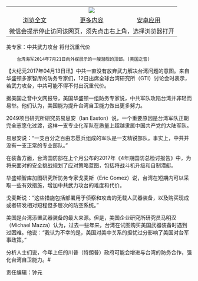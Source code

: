

<table>
  <tr>
    <td align="center" colspan="3">
      <a href="https://github.com/ogate/ogate/blob/master/README.md"><img src="https://cloud.githubusercontent.com/assets/11880933/13434984/f430fae2-e012-11e5-814f-c2df1e82b247.jpg"/></a>
    </td>
  </tr>
  <tr>
    <td align="center">
      <a href="https://s3.ap-south-1.amazonaws.com/ogatem/oGate.htm?c817440&from=oNote">浏览全文</a>
    </td>
    <td align="center">
      <a href="https://s3.ap-south-1.amazonaws.com/ogatem/oGate.htm?from=oNote">更多内容</a>
    </td>
    <td align="center">
      <a href="https://raw.githubusercontent.com/ogate/up/master/ogate.apk">安卓应用</a>
    </td>
  </tr>
  <tr>
    <td align="center" colspan="3">
      微信会提示停止访问该网页，须先点击右上角，选择浏览器打开
    </td>
  </tr>
</table>    



美专家：中共武力攻台 将付沉重代价






        台湾海军2014年7月21日向外媒展示的一艘潜舰的顶部。(美国之音)




【大纪元2017年04月13日讯】中共一直没有放弃武力解决台湾问题的意图。来自华盛顿多家智库的防务专家们，12日出席全球台湾研究所（GTI）讨论会时表示，若武力攻台，中共可能不得不付出沉重代价。


据美国之音中文网报导，美国华盛顿一组防务专家说，中共军队攻陷台湾并非轻而易举。他们认为，美国能为提升台湾自卫能力做出更多努力。


2049项目研究所研究员易思安（Ian Easton）说，一个重要原因是台湾军队正朝完全志愿化过渡，这样一支专业化军队在质量上超越隶属中国共产党的大陆军队。


易思安说：“一支百分之百由志愿兵组成的军队是一支精锐部队。事实上，中共并没有一支正常的专业部队。”


在装备方面，台湾国防部在上个月公布的2017年《4年期国防总检讨报告》中，为将来面对的安全挑战规划了应对策略蓝图，包括将战斗机升级和自制潜艇。


华盛顿智库加图研究所防务专家戈麦斯（Eric Gomez）说，台湾在短期内可以采取一些有效措施，增加中共武力攻台的难度和代价。


戈麦斯说：“这些措施包括部署用于侦察和攻击的无载人武器装备，以及购买现成或者研发相对短程但多层次的防空系统。”


美国是台湾添置武器装备的最大来源。但是，美国企业研究所研究员马明汉（Michael Mazza）认为，过去一些年来，台湾在试图购买美国武器装备时遇到过困难。他说：“我认为不幸的是，美国对美中关系的担忧过分影响了美国对台军事政策。”


分析人士们说，今年上任的川普（特朗普）政府可能会增进与台湾的防务合作，强化台湾自卫能力。#


责任编辑：钟元



